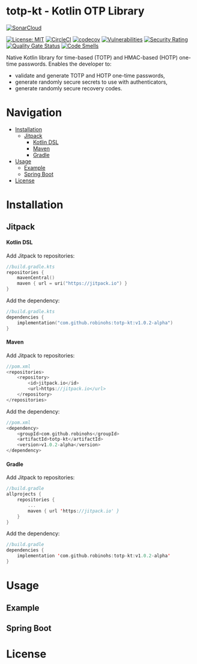 # totp-kt - Kotlin OTP Library
[![SonarCloud](https://sonarcloud.io/images/project_badges/sonarcloud-black.svg)](https://sonarcloud.io/summary/new_code?id=robinohs_totp-kt)

[![License: MIT](https://img.shields.io/badge/License-MIT-yellow.svg)](https://opensource.org/licenses/MIT) [![CircleCI](https://dl.circleci.com/status-badge/img/gh/robinohs/totp-kt/tree/main.svg?style=svg)](https://dl.circleci.com/status-badge/redirect/gh/robinohs/totp-kt/tree/main) [![codecov](https://codecov.io/gh/robinohs/totp-kt/branch/main/graph/badge.svg?token=2OT80TLHK9)](https://codecov.io/gh/robinohs/totp-kt) [![Vulnerabilities](https://sonarcloud.io/api/project_badges/measure?project=robinohs_totp-kt&metric=vulnerabilities)](https://sonarcloud.io/summary/new_code?id=robinohs_totp-kt) [![Security Rating](https://sonarcloud.io/api/project_badges/measure?project=robinohs_totp-kt&metric=security_rating)](https://sonarcloud.io/summary/new_code?id=robinohs_totp-kt) [![Quality Gate Status](https://sonarcloud.io/api/project_badges/measure?project=robinohs_totp-kt&metric=alert_status)](https://sonarcloud.io/summary/new_code?id=robinohs_totp-kt) [![Code Smells](https://sonarcloud.io/api/project_badges/measure?project=robinohs_totp-kt&metric=code_smells)](https://sonarcloud.io/summary/new_code?id=robinohs_totp-kt)


Native Kotlin library for time-based (TOTP) and HMAC-based (HOTP) one-time passwords.
Enables the developer to:
- validate and generate TOTP and HOTP one-time passwords,
- generate randomly secure secrets to use with authenticators,
- generate randomly secure recovery codes.

# Navigation
 - [Installation](#installation)
	- [Jitpack](#jitpack)
		- [Kotlin DSL](#kotlin-dsl)
		- [Maven](#maven)
		- [Gradle](#gradle)
 - [Usage](#usage)
    - [Example](#example)
    - [Spring Boot](#spring-boot)
  - [License](#license)

# Installation
## Jitpack
#### Kotlin DSL
Add Jitpack to repositories:
```kotlin
//build.gradle.kts
repositories {  
	mavenCentral()  
	maven { url = uri("https://jitpack.io") }  
}
```
Add the dependency:
```kotlin
//build.gradle.kts
dependencies {
	implementation("com.github.robinohs:totp-kt:v1.0.2-alpha")
}
```
#### Maven
Add Jitpack to repositories:
```kotlin
//pom.xml
<repositories>
	<repository>
		<id>jitpack.io</id>
		<url>https://jitpack.io</url>
	</repository>
</repositories>
```
Add the dependency:
```kotlin
//pom.xml
<dependency>
    <groupId>com.github.robinohs</groupId>
    <artifactId>totp-kt</artifactId>
    <version>v1.0.2-alpha</version>
</dependency>
```
#### Gradle
Add Jitpack to repositories:
```kotlin
//build.gradle
allprojects {
	repositories {
		...
		maven { url 'https://jitpack.io' }
	}
}
```
Add the dependency:
```kotlin
//build.gradle
dependencies {
	implementation 'com.github.robinohs:totp-kt:v1.0.2-alpha'
}
```
# Usage
## Example
## Spring Boot
# License
